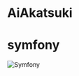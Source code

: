 # AiAkatsuki
# symfony 
![Symfony](https://img.shields.io/badge/symfony-%23000000.svg?style=for-the-badge&logo=symfony&logoColor=white)